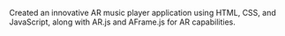 Created an innovative AR music player application using HTML, CSS, and JavaScript, along with AR.js and AFrame.js for AR capabilities.
